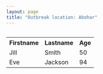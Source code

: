 ```yaml
---
layout: page
title: "Outbreak location: Abohar"
---
```


<div class="wrapper">
    <div class="map">
  
<div id="mapid">
<div style="float:left; width=0%;">
<script src="https://buda-magenta.github.io/hazard_map/load_map.js"></script>

<script>

var marker_outbreak = L.marker([30.145054, 74.195660],{"autoPan": true}).addTo(map); marker_outbreak.bindTooltip("Abohar").openTooltip();

var circle_1 = L.circle([30.179115, 75.047102], {"pane": "markerPane", "color": "blue", "fill": true, "fillOpacity": 0.2, "fillRule": "evenodd", "lineCap": "round", "lineJoin": "round", "opacity": 1.0, "radius": 96483, "stroke": true, "weight": 3}).addTo(map);
circle_1.bindTooltip("Bathinda<br>rank: 1<br>hazard index: 0.096484")
circle_1.bindPopup('<a href="https://buda-magenta.github.io/hazard_map/Bathinda">Bathinda</a>')

var circle_2 = L.circle([23.749721, 91.876635], {"pane": "markerPane", "color": "red", "fill": true, "fillOpacity": 0.2, "fillRule": "evenodd", "lineCap": "round", "lineJoin": "round", "opacity": 1.0, "radius": 34300, "stroke": true, "weight": 3}).addTo(map);
circle_2.bindTooltip("Ganganagar<br>rank: 2<br>hazard index: 0.034301")
circle_2.bindPopup('<a href="https://buda-magenta.github.io/hazard_map/Ganganagar">Ganganagar</a>')

var circle_3 = L.circle([28.651718, 77.221939], {"pane": "markerPane", "color": "red", "fill": true, "fillOpacity": 0.2, "fillRule": "evenodd", "lineCap": "round", "lineJoin": "round", "opacity": 1.0, "radius": 32457, "stroke": true, "weight": 3}).addTo(map);
circle_3.bindTooltip("Delhi<br>rank: 3<br>hazard index: 0.032458")
circle_3.bindPopup('<a href="https://buda-magenta.github.io/hazard_map/Delhi">Delhi</a>')

var circle_4 = L.circle([29.367200, 74.298364], {"pane": "markerPane", "color": "red", "fill": true, "fillOpacity": 0.2, "fillRule": "evenodd", "lineCap": "round", "lineJoin": "round", "opacity": 1.0, "radius": 27557, "stroke": true, "weight": 3}).addTo(map);
circle_4.bindTooltip("Hanumangarh<br>rank: 4<br>hazard index: 0.027557")
circle_4.bindPopup('<a href="https://buda-magenta.github.io/hazard_map/Hanumangarh">Hanumangarh</a>')

var circle_5 = L.circle([30.209087, 76.339872], {"pane": "markerPane", "color": "red", "fill": true, "fillOpacity": 0.2, "fillRule": "evenodd", "lineCap": "round", "lineJoin": "round", "opacity": 1.0, "radius": 19854, "stroke": true, "weight": 3}).addTo(map);
circle_5.bindTooltip("Patiala<br>rank: 5<br>hazard index: 0.019855")
circle_5.bindPopup('<a href="https://buda-magenta.github.io/hazard_map/Patiala">Patiala</a>')

var circle_6 = L.circle([30.885100, 74.660141], {"pane": "markerPane", "color": "red", "fill": true, "fillOpacity": 0.2, "fillRule": "evenodd", "lineCap": "round", "lineJoin": "round", "opacity": 1.0, "radius": 17345, "stroke": true, "weight": 3}).addTo(map);
circle_6.bindTooltip("Firozpur<br>rank: 6<br>hazard index: 0.017345")
circle_6.bindPopup('<a href="https://buda-magenta.github.io/hazard_map/Firozpur">Firozpur</a>')

var circle_7 = L.circle([30.909016, 75.851601], {"pane": "markerPane", "color": "red", "fill": true, "fillOpacity": 0.2, "fillRule": "evenodd", "lineCap": "round", "lineJoin": "round", "opacity": 1.0, "radius": 14984, "stroke": true, "weight": 3}).addTo(map);
circle_7.bindTooltip("Ludhiana<br>rank: 7<br>hazard index: 0.014985")
circle_7.bindPopup('<a href="https://buda-magenta.github.io/hazard_map/Ludhiana">Ludhiana</a>')

var circle_8 = L.circle([26.296772, 73.035143], {"pane": "markerPane", "color": "red", "fill": true, "fillOpacity": 0.2, "fillRule": "evenodd", "lineCap": "round", "lineJoin": "round", "opacity": 1.0, "radius": 13570, "stroke": true, "weight": 3}).addTo(map);
circle_8.bindTooltip("Jodhpur<br>rank: 8<br>hazard index: 0.013570")
circle_8.bindPopup('<a href="https://buda-magenta.github.io/hazard_map/Jodhpur">Jodhpur</a>')

var circle_9 = L.circle([28.015929, 73.317137], {"pane": "markerPane", "color": "red", "fill": true, "fillOpacity": 0.2, "fillRule": "evenodd", "lineCap": "round", "lineJoin": "round", "opacity": 1.0, "radius": 12058, "stroke": true, "weight": 3}).addTo(map);
circle_9.bindTooltip("Bikaner<br>rank: 9<br>hazard index: 0.012059")
circle_9.bindPopup('<a href="https://buda-magenta.github.io/hazard_map/Bikaner">Bikaner</a>')

var circle_10 = L.circle([29.168807, 75.746110], {"pane": "markerPane", "color": "red", "fill": true, "fillOpacity": 0.2, "fillRule": "evenodd", "lineCap": "round", "lineJoin": "round", "opacity": 1.0, "radius": 10338, "stroke": true, "weight": 3}).addTo(map);
circle_10.bindTooltip("Hisar<br>rank: 10<br>hazard index: 0.010339")
circle_10.bindPopup('<a href="https://buda-magenta.github.io/hazard_map/Hisar">Hisar</a>')

var circle_11 = L.circle([31.634308, 74.873679], {"pane": "markerPane", "color": "red", "fill": true, "fillOpacity": 0.2, "fillRule": "evenodd", "lineCap": "round", "lineJoin": "round", "opacity": 1.0, "radius": 9177, "stroke": true, "weight": 3}).addTo(map);
circle_11.bindTooltip("Amritsar<br>rank: 11<br>hazard index: 0.009177")
circle_11.bindPopup('<a href="https://buda-magenta.github.io/hazard_map/Amritsar">Amritsar</a>')

var circle_12 = L.circle([29.988077, 77.508130], {"pane": "markerPane", "color": "red", "fill": true, "fillOpacity": 0.2, "fillRule": "evenodd", "lineCap": "round", "lineJoin": "round", "opacity": 1.0, "radius": 8907, "stroke": true, "weight": 3}).addTo(map);
circle_12.bindTooltip("Saharanpur<br>rank: 12<br>hazard index: 0.008907")
circle_12.bindPopup('<a href="https://buda-magenta.github.io/hazard_map/Saharanpur">Saharanpur</a>')

var circle_13 = L.circle([31.292011, 75.568058], {"pane": "markerPane", "color": "red", "fill": true, "fillOpacity": 0.2, "fillRule": "evenodd", "lineCap": "round", "lineJoin": "round", "opacity": 1.0, "radius": 8005, "stroke": true, "weight": 3}).addTo(map);
circle_13.bindTooltip("Jalandhar<br>rank: 13<br>hazard index: 0.008005")
circle_13.bindPopup('<a href="https://buda-magenta.github.io/hazard_map/Jalandhar">Jalandhar</a>')

var circle_14 = L.circle([30.370469, 75.504017], {"pane": "markerPane", "color": "red", "fill": true, "fillOpacity": 0.2, "fillRule": "evenodd", "lineCap": "round", "lineJoin": "round", "opacity": 1.0, "radius": 6359, "stroke": true, "weight": 3}).addTo(map);
circle_14.bindTooltip("Barnala<br>rank: 14<br>hazard index: 0.006359")
circle_14.bindPopup('<a href="https://buda-magenta.github.io/hazard_map/Barnala">Barnala</a>')

var circle_15 = L.circle([29.583333, 75.083333], {"pane": "markerPane", "color": "red", "fill": true, "fillOpacity": 0.2, "fillRule": "evenodd", "lineCap": "round", "lineJoin": "round", "opacity": 1.0, "radius": 6290, "stroke": true, "weight": 3}).addTo(map);
circle_15.bindTooltip("Sirsa<br>rank: 15<br>hazard index: 0.006290")
circle_15.bindPopup('<a href="https://buda-magenta.github.io/hazard_map/Sirsa">Sirsa</a>')

var circle_16 = L.circle([30.283140, 74.522997], {"pane": "markerPane", "color": "red", "fill": true, "fillOpacity": 0.2, "fillRule": "evenodd", "lineCap": "round", "lineJoin": "round", "opacity": 1.0, "radius": 5898, "stroke": true, "weight": 3}).addTo(map);
circle_16.bindTooltip("Muktsar<br>rank: 16<br>hazard index: 0.005898")
circle_16.bindPopup('<a href="https://buda-magenta.github.io/hazard_map/Muktsar">Muktsar</a>')

var circle_17 = L.circle([28.793170, 76.139128], {"pane": "markerPane", "color": "red", "fill": true, "fillOpacity": 0.2, "fillRule": "evenodd", "lineCap": "round", "lineJoin": "round", "opacity": 1.0, "radius": 5182, "stroke": true, "weight": 3}).addTo(map);
circle_17.bindTooltip("Bhiwani<br>rank: 17<br>hazard index: 0.005182")
circle_17.bindPopup('<a href="https://buda-magenta.github.io/hazard_map/Bhiwani">Bhiwani</a>')

var circle_18 = L.circle([30.384367, 76.770421], {"pane": "markerPane", "color": "red", "fill": true, "fillOpacity": 0.2, "fillRule": "evenodd", "lineCap": "round", "lineJoin": "round", "opacity": 1.0, "radius": 5109, "stroke": true, "weight": 3}).addTo(map);
circle_18.bindTooltip("Ambala<br>rank: 18<br>hazard index: 0.005110")
circle_18.bindPopup('<a href="https://buda-magenta.github.io/hazard_map/Ambala">Ambala</a>')

var circle_19 = L.circle([22.541418, 88.357691], {"pane": "markerPane", "color": "red", "fill": true, "fillOpacity": 0.2, "fillRule": "evenodd", "lineCap": "round", "lineJoin": "round", "opacity": 1.0, "radius": 4316, "stroke": true, "weight": 3}).addTo(map);
circle_19.bindTooltip("Kolkata<br>rank: 19<br>hazard index: 0.004317")
circle_19.bindPopup('<a href="https://buda-magenta.github.io/hazard_map/Kolkata">Kolkata</a>')

var circle_20 = L.circle([28.195647, 76.616518], {"pane": "markerPane", "color": "red", "fill": true, "fillOpacity": 0.2, "fillRule": "evenodd", "lineCap": "round", "lineJoin": "round", "opacity": 1.0, "radius": 3749, "stroke": true, "weight": 3}).addTo(map);
circle_20.bindTooltip("Rewari<br>rank: 20<br>hazard index: 0.003750")
circle_20.bindPopup('<a href="https://buda-magenta.github.io/hazard_map/Rewari">Rewari</a>')

var circle_21 = L.circle([23.831238, 91.282382], {"pane": "markerPane", "color": "red", "fill": true, "fillOpacity": 0.2, "fillRule": "evenodd", "lineCap": "round", "lineJoin": "round", "opacity": 1.0, "radius": 2943, "stroke": true, "weight": 3}).addTo(map);
circle_21.bindTooltip("Agartala<br>rank: 21<br>hazard index: 0.002943")
circle_21.bindPopup('<a href="https://buda-magenta.github.io/hazard_map/Agartala">Agartala</a>')

var circle_22 = L.circle([29.938447, 78.145298], {"pane": "markerPane", "color": "red", "fill": true, "fillOpacity": 0.2, "fillRule": "evenodd", "lineCap": "round", "lineJoin": "round", "opacity": 1.0, "radius": 2852, "stroke": true, "weight": 3}).addTo(map);
circle_22.bindTooltip("Haridwar<br>rank: 22<br>hazard index: 0.002852")
circle_22.bindPopup('<a href="https://buda-magenta.github.io/hazard_map/Haridwar">Haridwar</a>')

var circle_23 = L.circle([30.129326, 77.245483], {"pane": "markerPane", "color": "red", "fill": true, "fillOpacity": 0.2, "fillRule": "evenodd", "lineCap": "round", "lineJoin": "round", "opacity": 1.0, "radius": 2743, "stroke": true, "weight": 3}).addTo(map);
circle_23.bindTooltip("Jagadhri<br>rank: 23<br>hazard index: 0.002743")
circle_23.bindPopup('<a href="https://buda-magenta.github.io/hazard_map/Jagadhri">Jagadhri</a>')

var circle_24 = L.circle([26.460914, 80.321759], {"pane": "markerPane", "color": "red", "fill": true, "fillOpacity": 0.2, "fillRule": "evenodd", "lineCap": "round", "lineJoin": "round", "opacity": 1.0, "radius": 2662, "stroke": true, "weight": 3}).addTo(map);
circle_24.bindTooltip("Kanpur<br>rank: 24<br>hazard index: 0.002662")
circle_24.bindPopup('<a href="https://buda-magenta.github.io/hazard_map/Kanpur">Kanpur</a>')

var circle_25 = L.circle([23.743524, 92.738291], {"pane": "markerPane", "color": "red", "fill": true, "fillOpacity": 0.2, "fillRule": "evenodd", "lineCap": "round", "lineJoin": "round", "opacity": 1.0, "radius": 2148, "stroke": true, "weight": 3}).addTo(map);
circle_25.bindTooltip("Aizawl<br>rank: 25<br>hazard index: 0.002149")
circle_25.bindPopup('<a href="https://buda-magenta.github.io/hazard_map/Aizawl">Aizawl</a>')

var circle_26 = L.circle([27.175255, 78.009816], {"pane": "markerPane", "color": "red", "fill": true, "fillOpacity": 0.2, "fillRule": "evenodd", "lineCap": "round", "lineJoin": "round", "opacity": 1.0, "radius": 1865, "stroke": true, "weight": 3}).addTo(map);
circle_26.bindTooltip("Agra<br>rank: 26<br>hazard index: 0.001865")
circle_26.bindPopup('<a href="https://buda-magenta.github.io/hazard_map/Agra">Agra</a>')

var circle_27 = L.circle([25.609324, 85.123525], {"pane": "markerPane", "color": "red", "fill": true, "fillOpacity": 0.2, "fillRule": "evenodd", "lineCap": "round", "lineJoin": "round", "opacity": 1.0, "radius": 1619, "stroke": true, "weight": 3}).addTo(map);
circle_27.bindTooltip("Patna<br>rank: 27<br>hazard index: 0.001619")
circle_27.bindPopup('<a href="https://buda-magenta.github.io/hazard_map/Patna">Patna</a>')

var circle_28 = L.circle([30.211200, 77.286390], {"pane": "markerPane", "color": "red", "fill": true, "fillOpacity": 0.2, "fillRule": "evenodd", "lineCap": "round", "lineJoin": "round", "opacity": 1.0, "radius": 1581, "stroke": true, "weight": 3}).addTo(map);
circle_28.bindTooltip("Yamunanagar<br>rank: 28<br>hazard index: 0.001582")
circle_28.bindPopup('<a href="https://buda-magenta.github.io/hazard_map/Yamunanagar">Yamunanagar</a>')

var circle_29 = L.circle([29.869350, 77.890212], {"pane": "markerPane", "color": "red", "fill": true, "fillOpacity": 0.2, "fillRule": "evenodd", "lineCap": "round", "lineJoin": "round", "opacity": 1.0, "radius": 1496, "stroke": true, "weight": 3}).addTo(map);
circle_29.bindTooltip("Roorkee<br>rank: 29<br>hazard index: 0.001497")
circle_29.bindPopup('<a href="https://buda-magenta.github.io/hazard_map/Roorkee">Roorkee</a>')

var circle_30 = L.circle([28.402979, 77.310384], {"pane": "markerPane", "color": "red", "fill": true, "fillOpacity": 0.2, "fillRule": "evenodd", "lineCap": "round", "lineJoin": "round", "opacity": 1.0, "radius": 1351, "stroke": true, "weight": 3}).addTo(map);
circle_30.bindTooltip("Faridabad<br>rank: 30<br>hazard index: 0.001351")
circle_30.bindPopup('<a href="https://buda-magenta.github.io/hazard_map/Faridabad">Faridabad</a>')

var circle_31 = L.circle([25.531031, 78.652689], {"pane": "markerPane", "color": "red", "fill": true, "fillOpacity": 0.2, "fillRule": "evenodd", "lineCap": "round", "lineJoin": "round", "opacity": 1.0, "radius": 1326, "stroke": true, "weight": 3}).addTo(map);
circle_31.bindTooltip("Jhansi<br>rank: 31<br>hazard index: 0.001327")
circle_31.bindPopup('<a href="https://buda-magenta.github.io/hazard_map/Jhansi">Jhansi</a>')

var circle_32 = L.circle([27.060786, 74.176675], {"pane": "markerPane", "color": "red", "fill": true, "fillOpacity": 0.2, "fillRule": "evenodd", "lineCap": "round", "lineJoin": "round", "opacity": 1.0, "radius": 1320, "stroke": true, "weight": 3}).addTo(map);
circle_32.bindTooltip("Nagaur<br>rank: 32<br>hazard index: 0.001321")
circle_32.bindPopup('<a href="https://buda-magenta.github.io/hazard_map/Nagaur">Nagaur</a>')

var circle_33 = L.circle([30.783987, 75.160574], {"pane": "markerPane", "color": "red", "fill": true, "fillOpacity": 0.2, "fillRule": "evenodd", "lineCap": "round", "lineJoin": "round", "opacity": 1.0, "radius": 1218, "stroke": true, "weight": 3}).addTo(map);
circle_33.bindTooltip("Moga<br>rank: 33<br>hazard index: 0.001219")
circle_33.bindPopup('<a href="https://buda-magenta.github.io/hazard_map/Moga">Moga</a>')

var circle_34 = L.circle([30.883006, 75.869732], {"pane": "markerPane", "color": "red", "fill": true, "fillOpacity": 0.2, "fillRule": "evenodd", "lineCap": "round", "lineJoin": "round", "opacity": 1.0, "radius": 1183, "stroke": true, "weight": 3}).addTo(map);
circle_34.bindTooltip("S.A.S. Nagar<br>rank: 34<br>hazard index: 0.001184")
circle_34.bindPopup('<a href="https://buda-magenta.github.io/hazard_map/S.A.S._Nagar">S.A.S. Nagar</a>')

var circle_35 = L.circle([29.301826, 76.338471], {"pane": "markerPane", "color": "red", "fill": true, "fillOpacity": 0.2, "fillRule": "evenodd", "lineCap": "round", "lineJoin": "round", "opacity": 1.0, "radius": 1110, "stroke": true, "weight": 3}).addTo(map);
circle_35.bindTooltip("Jind<br>rank: 35<br>hazard index: 0.001111")
circle_35.bindPopup('<a href="https://buda-magenta.github.io/hazard_map/Jind">Jind</a>')

var circle_36 = L.circle([25.438130, 81.833800], {"pane": "markerPane", "color": "red", "fill": true, "fillOpacity": 0.2, "fillRule": "evenodd", "lineCap": "round", "lineJoin": "round", "opacity": 1.0, "radius": 1074, "stroke": true, "weight": 3}).addTo(map);
circle_36.bindTooltip("Allahabad<br>rank: 36<br>hazard index: 0.001075")
circle_36.bindPopup('<a href="https://buda-magenta.github.io/hazard_map/Allahabad">Allahabad</a>')

var circle_37 = L.circle([28.901090, 76.580194], {"pane": "markerPane", "color": "red", "fill": true, "fillOpacity": 0.2, "fillRule": "evenodd", "lineCap": "round", "lineJoin": "round", "opacity": 1.0, "radius": 1001, "stroke": true, "weight": 3}).addTo(map);
circle_37.bindTooltip("Rohtak<br>rank: 37<br>hazard index: 0.001002")
circle_37.bindPopup('<a href="https://buda-magenta.github.io/hazard_map/Rohtak">Rohtak</a>')

var circle_38 = L.circle([31.608574, 75.846442], {"pane": "markerPane", "color": "red", "fill": true, "fillOpacity": 0.2, "fillRule": "evenodd", "lineCap": "round", "lineJoin": "round", "opacity": 1.0, "radius": 786, "stroke": true, "weight": 3}).addTo(map);
circle_38.bindTooltip("Hoshiarpur<br>rank: 38<br>hazard index: 0.000786")
circle_38.bindPopup('<a href="https://buda-magenta.github.io/hazard_map/Hoshiarpur">Hoshiarpur</a>')

var circle_39 = L.circle([30.533129, 75.880760], {"pane": "markerPane", "color": "red", "fill": true, "fillOpacity": 0.2, "fillRule": "evenodd", "lineCap": "round", "lineJoin": "round", "opacity": 1.0, "radius": 725, "stroke": true, "weight": 3}).addTo(map);
circle_39.bindTooltip("Malerkotla<br>rank: 39<br>hazard index: 0.000725")
circle_39.bindPopup('<a href="https://buda-magenta.github.io/hazard_map/Malerkotla">Malerkotla</a>')

var circle_40 = L.circle([32.718561, 74.858092], {"pane": "markerPane", "color": "red", "fill": true, "fillOpacity": 0.2, "fillRule": "evenodd", "lineCap": "round", "lineJoin": "round", "opacity": 1.0, "radius": 595, "stroke": true, "weight": 3}).addTo(map);
circle_40.bindTooltip("Jammu<br>rank: 40<br>hazard index: 0.000596")
circle_40.bindPopup('<a href="https://buda-magenta.github.io/hazard_map/Jammu">Jammu</a>')

var circle_41 = L.circle([27.177366, 78.389912], {"pane": "markerPane", "color": "red", "fill": true, "fillOpacity": 0.2, "fillRule": "evenodd", "lineCap": "round", "lineJoin": "round", "opacity": 1.0, "radius": 580, "stroke": true, "weight": 3}).addTo(map);
circle_41.bindTooltip("Firozabad<br>rank: 41<br>hazard index: 0.000581")
circle_41.bindPopup('<a href="https://buda-magenta.github.io/hazard_map/Firozabad">Firozabad</a>')

var circle_42 = L.circle([31.385241, 75.305523], {"pane": "markerPane", "color": "red", "fill": true, "fillOpacity": 0.2, "fillRule": "evenodd", "lineCap": "round", "lineJoin": "round", "opacity": 1.0, "radius": 578, "stroke": true, "weight": 3}).addTo(map);
circle_42.bindTooltip("Kapurthala<br>rank: 42<br>hazard index: 0.000579")
circle_42.bindPopup('<a href="https://buda-magenta.github.io/hazard_map/Kapurthala">Kapurthala</a>')

var circle_43 = L.circle([19.075990, 72.877393], {"pane": "markerPane", "color": "red", "fill": true, "fillOpacity": 0.2, "fillRule": "evenodd", "lineCap": "round", "lineJoin": "round", "opacity": 1.0, "radius": 557, "stroke": true, "weight": 3}).addTo(map);
circle_43.bindTooltip("Mumbai<br>rank: 43<br>hazard index: 0.000557")
circle_43.bindPopup('<a href="https://buda-magenta.github.io/hazard_map/Mumbai">Mumbai</a>')

var circle_44 = L.circle([30.733442, 76.779714], {"pane": "markerPane", "color": "red", "fill": true, "fillOpacity": 0.2, "fillRule": "evenodd", "lineCap": "round", "lineJoin": "round", "opacity": 1.0, "radius": 554, "stroke": true, "weight": 3}).addTo(map);
circle_44.bindTooltip("Chandigarh<br>rank: 44<br>hazard index: 0.000554")
circle_44.bindPopup('<a href="https://buda-magenta.github.io/hazard_map/Chandigarh">Chandigarh</a>')

var circle_45 = L.circle([23.535048, 87.338043], {"pane": "markerPane", "color": "red", "fill": true, "fillOpacity": 0.2, "fillRule": "evenodd", "lineCap": "round", "lineJoin": "round", "opacity": 1.0, "radius": 545, "stroke": true, "weight": 3}).addTo(map);
circle_45.bindTooltip("Durgapur<br>rank: 45<br>hazard index: 0.000545")
circle_45.bindPopup('<a href="https://buda-magenta.github.io/hazard_map/Durgapur">Durgapur</a>')

var circle_46 = L.circle([23.687130, 86.974659], {"pane": "markerPane", "color": "red", "fill": true, "fillOpacity": 0.2, "fillRule": "evenodd", "lineCap": "round", "lineJoin": "round", "opacity": 1.0, "radius": 543, "stroke": true, "weight": 3}).addTo(map);
circle_46.bindTooltip("Asansol<br>rank: 46<br>hazard index: 0.000543")
circle_46.bindPopup('<a href="https://buda-magenta.github.io/hazard_map/Asansol">Asansol</a>')

var circle_47 = L.circle([28.428262, 77.002700], {"pane": "markerPane", "color": "red", "fill": true, "fillOpacity": 0.2, "fillRule": "evenodd", "lineCap": "round", "lineJoin": "round", "opacity": 1.0, "radius": 458, "stroke": true, "weight": 3}).addTo(map);
circle_47.bindTooltip("Gurgaon<br>rank: 47<br>hazard index: 0.000459")
circle_47.bindPopup('<a href="https://buda-magenta.github.io/hazard_map/Gurgaon">Gurgaon</a>')

var circle_48 = L.circle([26.915458, 75.818982], {"pane": "markerPane", "color": "red", "fill": true, "fillOpacity": 0.2, "fillRule": "evenodd", "lineCap": "round", "lineJoin": "round", "opacity": 1.0, "radius": 445, "stroke": true, "weight": 3}).addTo(map);
circle_48.bindTooltip("Jaipur<br>rank: 48<br>hazard index: 0.000445")
circle_48.bindPopup('<a href="https://buda-magenta.github.io/hazard_map/Jaipur">Jaipur</a>')

var circle_49 = L.circle([26.838100, 80.934600], {"pane": "markerPane", "color": "red", "fill": true, "fillOpacity": 0.2, "fillRule": "evenodd", "lineCap": "round", "lineJoin": "round", "opacity": 1.0, "radius": 424, "stroke": true, "weight": 3}).addTo(map);
circle_49.bindTooltip("Lucknow<br>rank: 49<br>hazard index: 0.000425")
circle_49.bindPopup('<a href="https://buda-magenta.github.io/hazard_map/Lucknow">Lucknow</a>')

var circle_50 = L.circle([28.660965, 76.834676], {"pane": "markerPane", "color": "red", "fill": true, "fillOpacity": 0.2, "fillRule": "evenodd", "lineCap": "round", "lineJoin": "round", "opacity": 1.0, "radius": 416, "stroke": true, "weight": 3}).addTo(map);
circle_50.bindTooltip("Bahadurgarh<br>rank: 50<br>hazard index: 0.000417")
circle_50.bindPopup('<a href="https://buda-magenta.github.io/hazard_map/Bahadurgarh">Bahadurgarh</a>')

var circle_51 = L.circle([27.633333, 77.583333], {"pane": "markerPane", "color": "red", "fill": true, "fillOpacity": 0.2, "fillRule": "evenodd", "lineCap": "round", "lineJoin": "round", "opacity": 1.0, "radius": 413, "stroke": true, "weight": 3}).addTo(map);
circle_51.bindTooltip("Mathura<br>rank: 51<br>hazard index: 0.000414")
circle_51.bindPopup('<a href="https://buda-magenta.github.io/hazard_map/Mathura">Mathura</a>')

var circle_52 = L.circle([23.258486, 77.401989], {"pane": "markerPane", "color": "red", "fill": true, "fillOpacity": 0.2, "fillRule": "evenodd", "lineCap": "round", "lineJoin": "round", "opacity": 1.0, "radius": 399, "stroke": true, "weight": 3}).addTo(map);
circle_52.bindTooltip("Bhopal<br>rank: 52<br>hazard index: 0.000399")
circle_52.bindPopup('<a href="https://buda-magenta.github.io/hazard_map/Bhopal">Bhopal</a>')

var circle_53 = L.circle([24.800609, 93.937000], {"pane": "markerPane", "color": "red", "fill": true, "fillOpacity": 0.2, "fillRule": "evenodd", "lineCap": "round", "lineJoin": "round", "opacity": 1.0, "radius": 377, "stroke": true, "weight": 3}).addTo(map);
circle_53.bindTooltip("Imphal<br>rank: 53<br>hazard index: 0.000378")
circle_53.bindPopup('<a href="https://buda-magenta.github.io/hazard_map/Imphal">Imphal</a>')

var circle_54 = L.circle([23.021624, 72.579707], {"pane": "markerPane", "color": "red", "fill": true, "fillOpacity": 0.2, "fillRule": "evenodd", "lineCap": "round", "lineJoin": "round", "opacity": 1.0, "radius": 352, "stroke": true, "weight": 3}).addTo(map);
circle_54.bindTooltip("Ahmedabad<br>rank: 54<br>hazard index: 0.000352")
circle_54.bindPopup('<a href="https://buda-magenta.github.io/hazard_map/Ahmedabad">Ahmedabad</a>')

var circle_55 = L.circle([24.817861, 92.756221], {"pane": "markerPane", "color": "red", "fill": true, "fillOpacity": 0.2, "fillRule": "evenodd", "lineCap": "round", "lineJoin": "round", "opacity": 1.0, "radius": 312, "stroke": true, "weight": 3}).addTo(map);
circle_55.bindTooltip("Silchar<br>rank: 55<br>hazard index: 0.000313")
circle_55.bindPopup('<a href="https://buda-magenta.github.io/hazard_map/Silchar">Silchar</a>')

var circle_56 = L.circle([23.250000, 87.750000], {"pane": "markerPane", "color": "red", "fill": true, "fillOpacity": 0.2, "fillRule": "evenodd", "lineCap": "round", "lineJoin": "round", "opacity": 1.0, "radius": 302, "stroke": true, "weight": 3}).addTo(map);
circle_56.bindTooltip("Barddhaman<br>rank: 56<br>hazard index: 0.000303")
circle_56.bindPopup('<a href="https://buda-magenta.github.io/hazard_map/Barddhaman">Barddhaman</a>')

var circle_57 = L.circle([12.979120, 77.591300], {"pane": "markerPane", "color": "red", "fill": true, "fillOpacity": 0.2, "fillRule": "evenodd", "lineCap": "round", "lineJoin": "round", "opacity": 1.0, "radius": 293, "stroke": true, "weight": 3}).addTo(map);
circle_57.bindTooltip("Bangalore<br>rank: 57<br>hazard index: 0.000293")
circle_57.bindPopup('<a href="https://buda-magenta.github.io/hazard_map/Bangalore">Bangalore</a>')

var circle_58 = L.circle([28.863842, 78.805778], {"pane": "markerPane", "color": "red", "fill": true, "fillOpacity": 0.2, "fillRule": "evenodd", "lineCap": "round", "lineJoin": "round", "opacity": 1.0, "radius": 292, "stroke": true, "weight": 3}).addTo(map);
circle_58.bindTooltip("Moradabad<br>rank: 58<br>hazard index: 0.000293")
circle_58.bindPopup('<a href="https://buda-magenta.github.io/hazard_map/Moradabad">Moradabad</a>')

var circle_59 = L.circle([29.000653, 77.768229], {"pane": "markerPane", "color": "red", "fill": true, "fillOpacity": 0.2, "fillRule": "evenodd", "lineCap": "round", "lineJoin": "round", "opacity": 1.0, "radius": 282, "stroke": true, "weight": 3}).addTo(map);
circle_59.bindTooltip("Meerut<br>rank: 59<br>hazard index: 0.000283")
circle_59.bindPopup('<a href="https://buda-magenta.github.io/hazard_map/Meerut">Meerut</a>')

var circle_60 = L.circle([30.325565, 78.043681], {"pane": "markerPane", "color": "red", "fill": true, "fillOpacity": 0.2, "fillRule": "evenodd", "lineCap": "round", "lineJoin": "round", "opacity": 1.0, "radius": 271, "stroke": true, "weight": 3}).addTo(map);
circle_60.bindTooltip("Dehradun<br>rank: 60<br>hazard index: 0.000271")
circle_60.bindPopup('<a href="https://buda-magenta.github.io/hazard_map/Dehradun">Dehradun</a>')

var circle_61 = L.circle([32.301710, 75.658642], {"pane": "markerPane", "color": "red", "fill": true, "fillOpacity": 0.2, "fillRule": "evenodd", "lineCap": "round", "lineJoin": "round", "opacity": 1.0, "radius": 257, "stroke": true, "weight": 3}).addTo(map);
circle_61.bindTooltip("Pathankot<br>rank: 61<br>hazard index: 0.000258")
circle_61.bindPopup('<a href="https://buda-magenta.github.io/hazard_map/Pathankot">Pathankot</a>')

var circle_62 = L.circle([25.623457, 84.596839], {"pane": "markerPane", "color": "red", "fill": true, "fillOpacity": 0.2, "fillRule": "evenodd", "lineCap": "round", "lineJoin": "round", "opacity": 1.0, "radius": 251, "stroke": true, "weight": 3}).addTo(map);
circle_62.bindTooltip("Arrah<br>rank: 62<br>hazard index: 0.000251")
circle_62.bindPopup('<a href="https://buda-magenta.github.io/hazard_map/Arrah">Arrah</a>')

var circle_63 = L.circle([26.718324, 79.090254], {"pane": "markerPane", "color": "red", "fill": true, "fillOpacity": 0.2, "fillRule": "evenodd", "lineCap": "round", "lineJoin": "round", "opacity": 1.0, "radius": 247, "stroke": true, "weight": 3}).addTo(map);
circle_63.bindTooltip("Etawah<br>rank: 63<br>hazard index: 0.000247")
circle_63.bindPopup('<a href="https://buda-magenta.github.io/hazard_map/Etawah">Etawah</a>')

var circle_64 = L.circle([26.203725, 78.157363], {"pane": "markerPane", "color": "red", "fill": true, "fillOpacity": 0.2, "fillRule": "evenodd", "lineCap": "round", "lineJoin": "round", "opacity": 1.0, "radius": 234, "stroke": true, "weight": 3}).addTo(map);
circle_64.bindTooltip("Gwalior<br>rank: 64<br>hazard index: 0.000234")
circle_64.bindPopup('<a href="https://buda-magenta.github.io/hazard_map/Gwalior">Gwalior</a>')

var circle_65 = L.circle([24.935635, 82.647701], {"pane": "markerPane", "color": "red", "fill": true, "fillOpacity": 0.2, "fillRule": "evenodd", "lineCap": "round", "lineJoin": "round", "opacity": 1.0, "radius": 224, "stroke": true, "weight": 3}).addTo(map);
circle_65.bindTooltip("Mirzapur<br>rank: 65<br>hazard index: 0.000225")
circle_65.bindPopup('<a href="https://buda-magenta.github.io/hazard_map/Mirzapur">Mirzapur</a>')

var circle_66 = L.circle([31.819303, 75.199994], {"pane": "markerPane", "color": "red", "fill": true, "fillOpacity": 0.2, "fillRule": "evenodd", "lineCap": "round", "lineJoin": "round", "opacity": 1.0, "radius": 218, "stroke": true, "weight": 3}).addTo(map);
circle_66.bindTooltip("Batala<br>rank: 66<br>hazard index: 0.000219")
circle_66.bindPopup('<a href="https://buda-magenta.github.io/hazard_map/Batala">Batala</a>')

var circle_67 = L.circle([17.388786, 78.461065], {"pane": "markerPane", "color": "red", "fill": true, "fillOpacity": 0.2, "fillRule": "evenodd", "lineCap": "round", "lineJoin": "round", "opacity": 1.0, "radius": 205, "stroke": true, "weight": 3}).addTo(map);
circle_67.bindTooltip("Hyderabad<br>rank: 67<br>hazard index: 0.000205")
circle_67.bindPopup('<a href="https://buda-magenta.github.io/hazard_map/Hyderabad">Hyderabad</a>')

var circle_68 = L.circle([27.876990, 78.137290], {"pane": "markerPane", "color": "red", "fill": true, "fillOpacity": 0.2, "fillRule": "evenodd", "lineCap": "round", "lineJoin": "round", "opacity": 1.0, "radius": 187, "stroke": true, "weight": 3}).addTo(map);
circle_68.bindTooltip("Aligarh<br>rank: 68<br>hazard index: 0.000188")
circle_68.bindPopup('<a href="https://buda-magenta.github.io/hazard_map/Aligarh">Aligarh</a>')

var circle_69 = L.circle([29.003314, 77.016732], {"pane": "markerPane", "color": "red", "fill": true, "fillOpacity": 0.2, "fillRule": "evenodd", "lineCap": "round", "lineJoin": "round", "opacity": 1.0, "radius": 186, "stroke": true, "weight": 3}).addTo(map);
circle_69.bindTooltip("Sonipat<br>rank: 69<br>hazard index: 0.000186")
circle_69.bindPopup('<a href="https://buda-magenta.github.io/hazard_map/Sonipat">Sonipat</a>')

var circle_70 = L.circle([25.843539, 80.918004], {"pane": "markerPane", "color": "red", "fill": true, "fillOpacity": 0.2, "fillRule": "evenodd", "lineCap": "round", "lineJoin": "round", "opacity": 1.0, "radius": 186, "stroke": true, "weight": 3}).addTo(map);
circle_70.bindTooltip("Fatehpur<br>rank: 70<br>hazard index: 0.000186")
circle_70.bindPopup('<a href="https://buda-magenta.github.io/hazard_map/Fatehpur">Fatehpur</a>')

var circle_71 = L.circle([28.733400, 77.298600], {"pane": "markerPane", "color": "red", "fill": true, "fillOpacity": 0.2, "fillRule": "evenodd", "lineCap": "round", "lineJoin": "round", "opacity": 1.0, "radius": 185, "stroke": true, "weight": 3}).addTo(map);
circle_71.bindTooltip("Loni<br>rank: 71<br>hazard index: 0.000185")
circle_71.bindPopup('<a href="https://buda-magenta.github.io/hazard_map/Loni">Loni</a>')

var circle_72 = L.circle([13.083694, 80.270186], {"pane": "markerPane", "color": "red", "fill": true, "fillOpacity": 0.2, "fillRule": "evenodd", "lineCap": "round", "lineJoin": "round", "opacity": 1.0, "radius": 178, "stroke": true, "weight": 3}).addTo(map);
circle_72.bindTooltip("Chennai<br>rank: 72<br>hazard index: 0.000179")
circle_72.bindPopup('<a href="https://buda-magenta.github.io/hazard_map/Chennai">Chennai</a>')

var circle_73 = L.circle([25.680654, 88.124646], {"pane": "markerPane", "color": "red", "fill": true, "fillOpacity": 0.2, "fillRule": "evenodd", "lineCap": "round", "lineJoin": "round", "opacity": 1.0, "radius": 176, "stroke": true, "weight": 3}).addTo(map);
circle_73.bindTooltip("Raiganj<br>rank: 73<br>hazard index: 0.000177")
circle_73.bindPopup('<a href="https://buda-magenta.github.io/hazard_map/Raiganj">Raiganj</a>')

var circle_74 = L.circle([25.623400, 85.041700], {"pane": "markerPane", "color": "red", "fill": true, "fillOpacity": 0.2, "fillRule": "evenodd", "lineCap": "round", "lineJoin": "round", "opacity": 1.0, "radius": 175, "stroke": true, "weight": 3}).addTo(map);
circle_74.bindTooltip("Dinapur Nizamat<br>rank: 74<br>hazard index: 0.000175")
circle_74.bindPopup('<a href="https://buda-magenta.github.io/hazard_map/Dinapur_Nizamat">Dinapur Nizamat</a>')

var circle_75 = L.circle([18.521428, 73.854454], {"pane": "markerPane", "color": "red", "fill": true, "fillOpacity": 0.2, "fillRule": "evenodd", "lineCap": "round", "lineJoin": "round", "opacity": 1.0, "radius": 174, "stroke": true, "weight": 3}).addTo(map);
circle_75.bindTooltip("Pune<br>rank: 75<br>hazard index: 0.000175")
circle_75.bindPopup('<a href="https://buda-magenta.github.io/hazard_map/Pune">Pune</a>')

var circle_76 = L.circle([28.206144, 74.691907], {"pane": "markerPane", "color": "red", "fill": true, "fillOpacity": 0.2, "fillRule": "evenodd", "lineCap": "round", "lineJoin": "round", "opacity": 1.0, "radius": 159, "stroke": true, "weight": 3}).addTo(map);
circle_76.bindTooltip("Churu<br>rank: 76<br>hazard index: 0.000159")
circle_76.bindPopup('<a href="https://buda-magenta.github.io/hazard_map/Churu">Churu</a>')

var circle_77 = L.circle([21.170200, 72.831100], {"pane": "markerPane", "color": "red", "fill": true, "fillOpacity": 0.2, "fillRule": "evenodd", "lineCap": "round", "lineJoin": "round", "opacity": 1.0, "radius": 143, "stroke": true, "weight": 3}).addTo(map);
circle_77.bindTooltip("Surat<br>rank: 77<br>hazard index: 0.000144")
circle_77.bindPopup('<a href="https://buda-magenta.github.io/hazard_map/Surat">Surat</a>')

var circle_78 = L.circle([25.604091, 73.415609], {"pane": "markerPane", "color": "red", "fill": true, "fillOpacity": 0.2, "fillRule": "evenodd", "lineCap": "round", "lineJoin": "round", "opacity": 1.0, "radius": 143, "stroke": true, "weight": 3}).addTo(map);
circle_78.bindTooltip("Pali<br>rank: 78<br>hazard index: 0.000143")
circle_78.bindPopup('<a href="https://buda-magenta.github.io/hazard_map/Pali">Pali</a>')

var circle_79 = L.circle([29.391275, 76.977168], {"pane": "markerPane", "color": "red", "fill": true, "fillOpacity": 0.2, "fillRule": "evenodd", "lineCap": "round", "lineJoin": "round", "opacity": 1.0, "radius": 136, "stroke": true, "weight": 3}).addTo(map);
circle_79.bindTooltip("Panipat<br>rank: 79<br>hazard index: 0.000136")
circle_79.bindPopup('<a href="https://buda-magenta.github.io/hazard_map/Panipat">Panipat</a>')

var circle_80 = L.circle([26.469100, 74.639000], {"pane": "markerPane", "color": "red", "fill": true, "fillOpacity": 0.2, "fillRule": "evenodd", "lineCap": "round", "lineJoin": "round", "opacity": 1.0, "radius": 135, "stroke": true, "weight": 3}).addTo(map);
circle_80.bindTooltip("Ajmer<br>rank: 80<br>hazard index: 0.000135")
circle_80.bindPopup('<a href="https://buda-magenta.github.io/hazard_map/Ajmer">Ajmer</a>')

var circle_81 = L.circle([22.591260, 88.390964], {"pane": "markerPane", "color": "red", "fill": true, "fillOpacity": 0.2, "fillRule": "evenodd", "lineCap": "round", "lineJoin": "round", "opacity": 1.0, "radius": 126, "stroke": true, "weight": 3}).addTo(map);
circle_81.bindTooltip("Bidhan Nagar<br>rank: 81<br>hazard index: 0.000126")
circle_81.bindPopup('<a href="https://buda-magenta.github.io/hazard_map/Bidhan_Nagar">Bidhan Nagar</a>')

var circle_82 = L.circle([28.753900, 77.399900], {"pane": "markerPane", "color": "red", "fill": true, "fillOpacity": 0.2, "fillRule": "evenodd", "lineCap": "round", "lineJoin": "round", "opacity": 1.0, "radius": 124, "stroke": true, "weight": 3}).addTo(map);
circle_82.bindTooltip("Khora<br>rank: 82<br>hazard index: 0.000125")
circle_82.bindPopup('<a href="https://buda-magenta.github.io/hazard_map/Khora">Khora</a>')

var circle_83 = L.circle([28.176959, 77.373112], {"pane": "markerPane", "color": "red", "fill": true, "fillOpacity": 0.2, "fillRule": "evenodd", "lineCap": "round", "lineJoin": "round", "opacity": 1.0, "radius": 123, "stroke": true, "weight": 3}).addTo(map);
circle_83.bindTooltip("Palwal<br>rank: 83<br>hazard index: 0.000123")
circle_83.bindPopup('<a href="https://buda-magenta.github.io/hazard_map/Palwal">Palwal</a>')

var circle_84 = L.circle([19.169335, 77.311013], {"pane": "markerPane", "color": "red", "fill": true, "fillOpacity": 0.2, "fillRule": "evenodd", "lineCap": "round", "lineJoin": "round", "opacity": 1.0, "radius": 122, "stroke": true, "weight": 3}).addTo(map);
circle_84.bindTooltip("Nanded Waghala<br>rank: 84<br>hazard index: 0.000122")
circle_84.bindPopup('<a href="https://buda-magenta.github.io/hazard_map/Nanded_Waghala">Nanded Waghala</a>')

var circle_85 = L.circle([25.196826, 76.000893], {"pane": "markerPane", "color": "red", "fill": true, "fillOpacity": 0.2, "fillRule": "evenodd", "lineCap": "round", "lineJoin": "round", "opacity": 1.0, "radius": 115, "stroke": true, "weight": 3}).addTo(map);
circle_85.bindTooltip("Kota<br>rank: 85<br>hazard index: 0.000115")
circle_85.bindPopup('<a href="https://buda-magenta.github.io/hazard_map/Kota">Kota</a>')

var circle_86 = L.circle([24.170979, 72.436638], {"pane": "markerPane", "color": "red", "fill": true, "fillOpacity": 0.2, "fillRule": "evenodd", "lineCap": "round", "lineJoin": "round", "opacity": 1.0, "radius": 110, "stroke": true, "weight": 3}).addTo(map);
circle_86.bindTooltip("Palanpur<br>rank: 86<br>hazard index: 0.000110")
circle_86.bindPopup('<a href="https://buda-magenta.github.io/hazard_map/Palanpur">Palanpur</a>')

var circle_87 = L.circle([25.335649, 83.007629], {"pane": "markerPane", "color": "red", "fill": true, "fillOpacity": 0.2, "fillRule": "evenodd", "lineCap": "round", "lineJoin": "round", "opacity": 1.0, "radius": 108, "stroke": true, "weight": 3}).addTo(map);
circle_87.bindTooltip("Varanasi<br>rank: 87<br>hazard index: 0.000109")
circle_87.bindPopup('<a href="https://buda-magenta.github.io/hazard_map/Varanasi">Varanasi</a>')

var circle_88 = L.circle([29.500882, 77.348383], {"pane": "markerPane", "color": "red", "fill": true, "fillOpacity": 0.2, "fillRule": "evenodd", "lineCap": "round", "lineJoin": "round", "opacity": 1.0, "radius": 106, "stroke": true, "weight": 3}).addTo(map);
circle_88.bindTooltip("Shamli<br>rank: 88<br>hazard index: 0.000106")
circle_88.bindPopup('<a href="https://buda-magenta.github.io/hazard_map/Shamli">Shamli</a>')

var circle_89 = L.circle([25.280733, 83.125128], {"pane": "markerPane", "color": "red", "fill": true, "fillOpacity": 0.2, "fillRule": "evenodd", "lineCap": "round", "lineJoin": "round", "opacity": 1.0, "radius": 105, "stroke": true, "weight": 3}).addTo(map);
circle_89.bindTooltip("Mughal Sarai<br>rank: 89<br>hazard index: 0.000106")
circle_89.bindPopup('<a href="https://buda-magenta.github.io/hazard_map/Mughal_Sarai">Mughal Sarai</a>')

var circle_90 = L.circle([23.071874, 70.131715], {"pane": "markerPane", "color": "red", "fill": true, "fillOpacity": 0.2, "fillRule": "evenodd", "lineCap": "round", "lineJoin": "round", "opacity": 1.0, "radius": 105, "stroke": true, "weight": 3}).addTo(map);
circle_90.bindTooltip("Gandhidham<br>rank: 90<br>hazard index: 0.000105")
circle_90.bindPopup('<a href="https://buda-magenta.github.io/hazard_map/Gandhidham">Gandhidham</a>')

var circle_91 = L.circle([28.457876, 79.405571], {"pane": "markerPane", "color": "red", "fill": true, "fillOpacity": 0.2, "fillRule": "evenodd", "lineCap": "round", "lineJoin": "round", "opacity": 1.0, "radius": 104, "stroke": true, "weight": 3}).addTo(map);
circle_91.bindTooltip("Bareilly<br>rank: 91<br>hazard index: 0.000105")
circle_91.bindPopup('<a href="https://buda-magenta.github.io/hazard_map/Bareilly">Bareilly</a>')

var circle_92 = L.circle([22.720362, 75.868200], {"pane": "markerPane", "color": "red", "fill": true, "fillOpacity": 0.2, "fillRule": "evenodd", "lineCap": "round", "lineJoin": "round", "opacity": 1.0, "radius": 104, "stroke": true, "weight": 3}).addTo(map);
circle_92.bindTooltip("Indore<br>rank: 92<br>hazard index: 0.000105")
circle_92.bindPopup('<a href="https://buda-magenta.github.io/hazard_map/Indore">Indore</a>')

var circle_93 = L.circle([15.398403, 73.812918], {"pane": "markerPane", "color": "red", "fill": true, "fillOpacity": 0.2, "fillRule": "evenodd", "lineCap": "round", "lineJoin": "round", "opacity": 1.0, "radius": 104, "stroke": true, "weight": 3}).addTo(map);
circle_93.bindTooltip("Vasco Da Gama<br>rank: 93<br>hazard index: 0.000104")
circle_93.bindPopup('<a href="https://buda-magenta.github.io/hazard_map/Vasco_Da_Gama">Vasco Da Gama</a>')

var circle_94 = L.circle([27.036604, 78.651436], {"pane": "markerPane", "color": "red", "fill": true, "fillOpacity": 0.2, "fillRule": "evenodd", "lineCap": "round", "lineJoin": "round", "opacity": 1.0, "radius": 103, "stroke": true, "weight": 3}).addTo(map);
circle_94.bindTooltip("Shikohabad<br>rank: 94<br>hazard index: 0.000103")
circle_94.bindPopup('<a href="https://buda-magenta.github.io/hazard_map/Shikohabad">Shikohabad</a>')

var circle_95 = L.circle([26.180598, 91.753943], {"pane": "markerPane", "color": "red", "fill": true, "fillOpacity": 0.2, "fillRule": "evenodd", "lineCap": "round", "lineJoin": "round", "opacity": 1.0, "radius": 102, "stroke": true, "weight": 3}).addTo(map);
circle_95.bindTooltip("Guwahati<br>rank: 95<br>hazard index: 0.000102")
circle_95.bindPopup('<a href="https://buda-magenta.github.io/hazard_map/Guwahati">Guwahati</a>')

var circle_96 = L.circle([29.448006, 77.740685], {"pane": "markerPane", "color": "red", "fill": true, "fillOpacity": 0.2, "fillRule": "evenodd", "lineCap": "round", "lineJoin": "round", "opacity": 1.0, "radius": 100, "stroke": true, "weight": 3}).addTo(map);
circle_96.bindTooltip("Muzaffarnagar<br>rank: 96<br>hazard index: 0.000101")
circle_96.bindPopup('<a href="https://buda-magenta.github.io/hazard_map/Muzaffarnagar">Muzaffarnagar</a>')

var circle_97 = L.circle([25.562071, 84.015672], {"pane": "markerPane", "color": "red", "fill": true, "fillOpacity": 0.2, "fillRule": "evenodd", "lineCap": "round", "lineJoin": "round", "opacity": 1.0, "radius": 98, "stroke": true, "weight": 3}).addTo(map);
circle_97.bindTooltip("Buxar<br>rank: 97<br>hazard index: 0.000099")
circle_97.bindPopup('<a href="https://buda-magenta.github.io/hazard_map/Buxar">Buxar</a>')

var circle_98 = L.circle([28.740613, 77.835426], {"pane": "markerPane", "color": "red", "fill": true, "fillOpacity": 0.2, "fillRule": "evenodd", "lineCap": "round", "lineJoin": "round", "opacity": 1.0, "radius": 95, "stroke": true, "weight": 3}).addTo(map);
circle_98.bindTooltip("Hapur<br>rank: 98<br>hazard index: 0.000095")
circle_98.bindPopup('<a href="https://buda-magenta.github.io/hazard_map/Hapur">Hapur</a>')

var circle_99 = L.circle([27.662826, 75.027926], {"pane": "markerPane", "color": "red", "fill": true, "fillOpacity": 0.2, "fillRule": "evenodd", "lineCap": "round", "lineJoin": "round", "opacity": 1.0, "radius": 95, "stroke": true, "weight": 3}).addTo(map);
circle_99.bindTooltip("Sikar<br>rank: 99<br>hazard index: 0.000095")
circle_99.bindPopup('<a href="https://buda-magenta.github.io/hazard_map/Sikar">Sikar</a>')

var circle_100 = L.circle([20.761862, 77.192172], {"pane": "markerPane", "color": "red", "fill": true, "fillOpacity": 0.2, "fillRule": "evenodd", "lineCap": "round", "lineJoin": "round", "opacity": 1.0, "radius": 95, "stroke": true, "weight": 3}).addTo(map);
circle_100.bindTooltip("Akola<br>rank: 100<br>hazard index: 0.000095")
circle_100.bindPopup('<a href="https://buda-magenta.github.io/hazard_map/Akola">Akola</a>')

</script>
</div>
</div>
    <div class="table">
<div style="float:left; width=50%;">
<table>
  <tr>
    <th>Firstname</th>
    <th>Lastname</th>
    <th>Age</th>
  </tr>
  <tr>
    <td>Jill</td>
    <td>Smith</td>
    <td>50</td>
  </tr>
  <tr>
    <td>Eve</td>
    <td>Jackson</td>
    <td>94</td>
  </tr>
</table>
</div>
</div>

